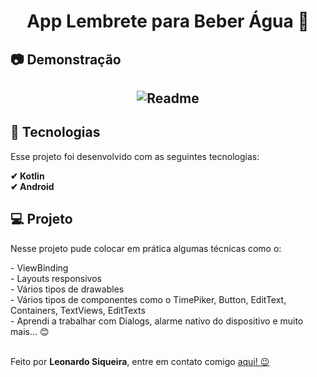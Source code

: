 <h1 align="center">App Lembrete para Beber Água 🥛</h1>

<h2>📷 Demonstração</h2>
<h2 align="center">
  <img alt="Readme" title="Readme" src="https://github.com/Leonardo-Siqueira/App-BeberAgua/blob/main/BeberAgua.gif"/>
  <br>

<h2>🚀 Tecnologias</h2>

<p>Esse projeto foi desenvolvido com as seguintes tecnologias:</p>

<b>✔ Kotlin</b>
<br>
<b>✔ Android</b>
<br>

<h2>💻 Projeto</h2>
<p>Nesse projeto pude colocar em prática algumas técnicas como o:</p>
- ViewBinding <br>
- Layouts responsivos <br>
- Vários tipos de drawables <br>
- Vários tipos de componentes como o TimePiker, Button, EditText, Containers, TextViews, EditTexts <br>
- Aprendi a trabalhar com Dialogs, alarme nativo do dispositivo e muito mais... 😊 <br><br>

<p>Feito por <b>Leonardo Siqueira</b>, entre em contato comigo <a href="https://www.linkedin.com/in/leo-siqueira/">aqui! 😉</a>
